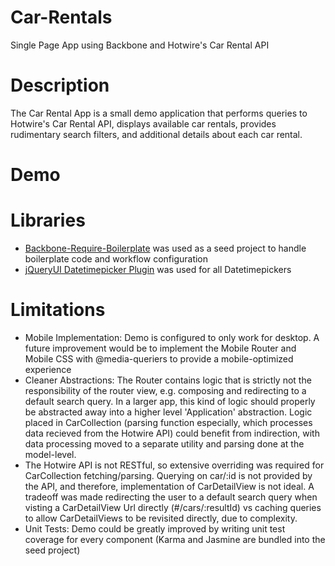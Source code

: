 # Car-Rentals
Single Page App using Backbone and Hotwire's Car Rental API

# Description
The Car Rental App is a small demo application that performs queries to Hotwire's Car Rental API, displays available car rentals, provides rudimentary search filters, and additional details about each car rental.

# Demo



# Libraries
- [Backbone-Require-Boilerplate](https://github.com/BoilerplateMVC/Backbone-Require-Boilerplate) was used as a seed project to handle boilerplate code and workflow configuration
- [jQueryUI Datetimepicker Plugin](http://xdsoft.net/jqplugins/datetimepicker/) was used for all Datetimepickers

# Limitations
- Mobile Implementation: Demo is configured to only work for desktop. A future improvement would be to implement  the Mobile Router and Mobile CSS with @media-queriers to provide a mobile-optimized experience
- Cleaner Abstractions: The Router contains logic that is strictly not the responsibility of the router view, e.g. composing and redirecting to a default search query.  In a larger app, this kind of logic should properly be abstracted away into a higher level 'Application' abstraction. Logic placed in CarCollection (parsing function especially, which processes data recieved from the Hotwire API) could benefit from indirection, with data processing moved to a separate utility and parsing done at the model-level.
- The Hotwire API is not RESTful, so extensive overriding was required for CarCollection fetching/parsing. Querying on car/:id is not provided by the API, and therefore, implementation of CarDetailView is not ideal. A tradeoff was made redirecting the user to a default search query when visting a CarDetailView Url directly (#/cars/:resultId) vs caching queries to allow CarDetailViews to be revisited directly, due to complexity.
- Unit Tests: Demo could be greatly improved by writing unit test coverage for every component (Karma and Jasmine are bundled into the seed project)

